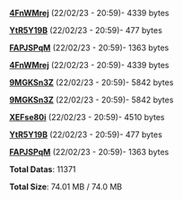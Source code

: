 [**4FnWMrej**](/data/4FnWMrej.txt) (22/02/23 - 20:59)- 4339 bytes

[**YtR5Y19B**](/data/YtR5Y19B.txt) (22/02/23 - 20:59)- 477 bytes

[**FAPJSPqM**](/data/FAPJSPqM.txt) (22/02/23 - 20:59)- 1363 bytes

[**4FnWMrej**](/data/4FnWMrej.txt) (22/02/23 - 20:59)- 4339 bytes

[**9MGKSn3Z**](/data/9MGKSn3Z.txt) (22/02/23 - 20:59)- 5842 bytes

[**9MGKSn3Z**](/data/9MGKSn3Z.txt) (22/02/23 - 20:59)- 5842 bytes

[**XEFse80i**](/data/XEFse80i.txt) (22/02/23 - 20:59)- 4510 bytes

[**YtR5Y19B**](/data/YtR5Y19B.txt) (22/02/23 - 20:59)- 477 bytes

[**FAPJSPqM**](/data/FAPJSPqM.txt) (22/02/23 - 20:59)- 1363 bytes

**Total Datas**: 11371

**Total Size**: 74.01 MB / 74.0 MB